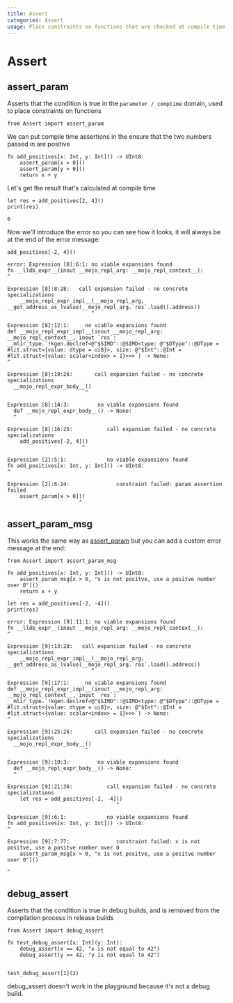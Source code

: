 ```yaml
---
title: Assert
categories: Assert
usage: Place constraints on functions that are checked at compile time, and check conditions only in debug builds
---
```

# Assert
## assert_param
Asserts that the condition is true in the `parameter / comptime` domain, used to place constraints on functions


```mojo
from Assert import assert_param
```

We can put compile time assertions in the ensure that the two numbers passed in are positive


```mojo
fn add_positives[x: Int, y: Int]() -> UInt8:
    assert_param[x > 0]()
    assert_param[y > 0]()
    return x + y
```

Let's get the result that's calculated at compile time


```mojo
let res = add_positives[2, 4]()
print(res)
```

    6


Now we'll introduce the error so you can see how it looks, it will always be at the end of the error message:


```mojo
add_positives[-2, 4]()
```

    error: Expression [8]:6:1: no viable expansions found
    fn __lldb_expr__(inout __mojo_repl_arg: __mojo_repl_context__):
    ^
    
    Expression [8]:8:28:   call expansion failed - no concrete specializations
        __mojo_repl_expr_impl__(__mojo_repl_arg, __get_address_as_lvalue(__mojo_repl_arg.`res`.load().address))
                               ^
    
    Expression [8]:12:1:     no viable expansions found
    def __mojo_repl_expr_impl__(inout __mojo_repl_arg: __mojo_repl_context__, inout `res`: __mlir_type.`!kgen.declref<@"$SIMD"::@SIMD<type: @"$DType"::@DType = #lit.struct<{value: dtype = ui8}>, size: @"$Int"::@Int = #lit.struct<{value: scalar<index> = 1}>>>`) -> None:
    ^
    
    Expression [8]:19:26:       call expansion failed - no concrete specializations
      __mojo_repl_expr_body__()
                             ^
    
    Expression [8]:14:3:         no viable expansions found
      def __mojo_repl_expr_body__() -> None:
      ^
    
    Expression [8]:16:25:           call expansion failed - no concrete specializations
        add_positives[-2, 4]()
                            ^
    
    Expression [2]:5:1:             no viable expansions found
    fn add_positives[x: Int, y: Int]() -> UInt8:
    ^
    
    Expression [2]:6:24:               constraint failed: param assertion failed
        assert_param[x > 0]()
                           ^
    


## assert_param_msg

This works the same way as [assert_param](#assert-param) but you can add a custom error message at the end:


```mojo
from Assert import assert_param_msg

fn add_positives[x: Int, y: Int]() -> UInt8:
    assert_param_msg[x > 0, "x is not positve, use a positve number over 0"]()
    return x + y

let res = add_positives[-2, -4]()
print(res)
```

    error: Expression [9]:11:1: no viable expansions found
    fn __lldb_expr__(inout __mojo_repl_arg: __mojo_repl_context__):
    ^
    
    Expression [9]:13:28:   call expansion failed - no concrete specializations
        __mojo_repl_expr_impl__(__mojo_repl_arg, __get_address_as_lvalue(__mojo_repl_arg.`res`.load().address))
                               ^
    
    Expression [9]:17:1:     no viable expansions found
    def __mojo_repl_expr_impl__(inout __mojo_repl_arg: __mojo_repl_context__, inout `res`: __mlir_type.`!kgen.declref<@"$SIMD"::@SIMD<type: @"$DType"::@DType = #lit.struct<{value: dtype = ui8}>, size: @"$Int"::@Int = #lit.struct<{value: scalar<index> = 1}>>>`) -> None:
    ^
    
    Expression [9]:25:26:       call expansion failed - no concrete specializations
      __mojo_repl_expr_body__()
                             ^
    
    Expression [9]:19:3:         no viable expansions found
      def __mojo_repl_expr_body__() -> None:
      ^
    
    Expression [9]:21:36:           call expansion failed - no concrete specializations
        let res = add_positives[-2, -4]()
                                       ^
    
    Expression [9]:6:1:             no viable expansions found
    fn add_positives[x: Int, y: Int]() -> UInt8:
    ^
    
    Expression [9]:7:77:               constraint failed: x is not positve, use a positve number over 0
        assert_param_msg[x > 0, "x is not positve, use a positve number over 0"]()
                                                                                ^
    


## debug_assert
Asserts that the condition is true in debug builds, and is removed from the compilation process in release builds


```mojo
from Assert import debug_assert

fn test_debug_assert[x: Int](y: Int):
    debug_assert(x == 42, "x is not equal to 42")
    debug_assert(y == 42, "y is not equal to 42")


test_debug_assert[1](2)
```

debug_assert doesn't work in the playground because it's not a debug build.
